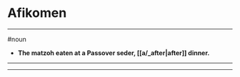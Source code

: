 # Afikomen
---
#noun
- **The matzoh eaten at a Passover seder, [[a/_after|after]] dinner.**
---
---
